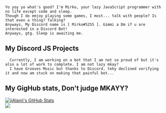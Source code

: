   
 ```console
Yo yoy yo what's good? I'm Mirko, your lazy JavaScript programmer with no life except code and sleep. 
Though I do emjoy playing some games, I most... talk with people? Is that even a thing? Talking?
Anyways, My Discord name is [ Mirko#5255 ]. Gimmi a Dm if u are interested in a Discord Bot!
Anyways, gtg. Sleep is awaiting me.
```
  
  ## My Discord JS Projects

```console
  Currently, I am working on a bot that I am not so proud of but it's also a lot of work to complete. I am not lazy mkay?
  I have Grooves Music but thanks to Discord, tehy declined verifying it and now am stuck on making that painful bot...
```

## My GigHub stats, Don't judge MKAYY?
<a href="">
  <img align="center" src="https://github-readme-stats.vercel.app/api?username=iiAlanii&show_icons=true&line_height=27&count_private=true&title_color=ffffff&text_color=c9cacc&icon_color=2bbc8a&bg_color=1d1f21" alt="iiAlanii's GitHub Stats" />
</a>
<br>
<a href="https://github.com/iiAlanii">
  <img align="center" src="https://github-readme-stats.vercel.app/api/top-langs/?username=iiAlanii&hide=java,tex&title_color=ffffff&text_color=c9cacc&icon_color=2bbc8a&bg_color=1d1f21&langs_count=1" />
</a>